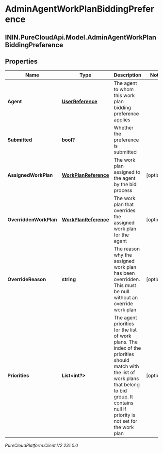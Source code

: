 # AdminAgentWorkPlanBiddingPreference

## ININ.PureCloudApi.Model.AdminAgentWorkPlanBiddingPreference

## Properties

|Name | Type | Description | Notes|
|------------ | ------------- | ------------- | -------------|
| **Agent** | [**UserReference**](UserReference) | The agent to whom this work plan bidding preference applies | |
| **Submitted** | **bool?** | Whether the preference is submitted | |
| **AssignedWorkPlan** | [**WorkPlanReference**](WorkPlanReference) | The work plan assigned to the agent by the bid process | [optional] |
| **OverriddenWorkPlan** | [**WorkPlanReference**](WorkPlanReference) | The work plan that overrides the assigned work plan for the agent | [optional] |
| **OverrideReason** | **string** | The reason why the assigned work plan has been overridden. This must be null without an override work plan | [optional] |
| **Priorities** | **List&lt;int?&gt;** | The agent priorities for the list of work plans. The index of the priorities should match with the list of work plans that belong to bid group. It contains null if priority is not set for the work plan | [optional] |



_PureCloudPlatform.Client.V2 231.0.0_
